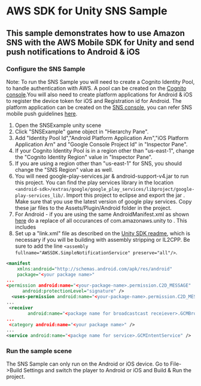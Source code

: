 # AWS SDK for Unity SNS Sample

## This sample demonstrates how to use Amazon SNS with the AWS Mobile SDK for Unity and send push notifications to Android & iOS 

### Configure the SNS Sample

Note: To run the SNS Sample you will need to create a Cognito Identity Pool, to handle authentication with AWS.  A pool can be created on the [Cognito console]( https://console.aws.amazon.com/cognito/home).You will also need to create platform applications for Android & iOS to register the device token for iOS and Registration id for Android. The platform application can be created on the [SNS console](https://console.aws.amazon.com/sns/v2/home), you can refer SNS mobile push guidelines [here](http://docs.aws.amazon.com/sns/latest/dg/SNSMobilePush.html).

1. Open the SNSExample unity scene
2. Click "SNSExample" game object in "Hierarchy Pane".
3. Add "Identity Pool Id","Android Platform Application Arn","iOS Platform Application Arn" and "Google Console Project Id" in "Inspector Pane".
4. If your Cognito Identity Pool is in a region other than "us-east-1", change the "Cognito Identity Region" value in "Inspector Pane".
5. If you are using a region other than "us-east-1" for SNS, you should change the "SNS Region" value as well.
6. You will need google-play-services.jar & android-support-v4.jar to run this project. You can find the play services library in the location `<android-sdk>/extras/google/google_play_services/libproject/google-play-services_lib/`. Import this project to eclipse and export the jar . Make sure that you use the latest version of google play services. Copy these jar files to the Assets/Plugin/Android folder in the project.
7. For Android - if you are using the same AndroidManifest.xml as shown [here](https://github.com/aws/aws-sdk-unity/blob/master/Assets/Plugins/Android/AndroidManifest.xml) do a replace of all occurances of com.amazonaws.unity to <your package name>. This includes
8. Set up a "link.xml" file as described on the [Unity SDK readme](https://github.com/aws/aws-sdk-net/blob/master/Unity.README.md#unity-sdk-fundamentals), which is necessary if you will be building with assembly stripping or IL2CPP. Be sure to add the line `<assembly fullname="AWSSDK.SimpleNotificationService" preserve="all"/>`.

``` XML
<manifest
    xmlns:android="http://schemas.android.com/apk/res/android"
    package="<your package name>"
...
<permission android:name="<your-package-name>.permission.C2D_MESSAGE"
      android:protectionLevel="signature" />
  <uses-permission android:name="<your-package-name>.permission.C2D_MESSAGE" />
...
 <receiver
        android:name="<package name for broadcastcast receiever>.GCMBroadcastReceiver"
...
 <category android:name="<your package name>" />
...
<service android:name="<packge name for service>.GCMIntentService" />
```

### Run the sample scene

The SNS Sample can only run on the Android or iOS device. Go to File->Build Settings and switch the player to Android or iOS and Build & Run the project.
